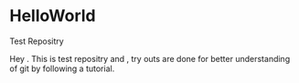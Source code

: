 # HelloWorld
Test Repositry


Hey . This is test repositry and , try outs are done for better understanding of git by following a tutorial.
